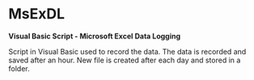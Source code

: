 # MsExDL

**Visual Basic Script - Microsoft Excel Data Logging**

Script in Visual Basic used to record the data. The data is recorded and saved after an hour. New file is created after each day and stored in a folder.
